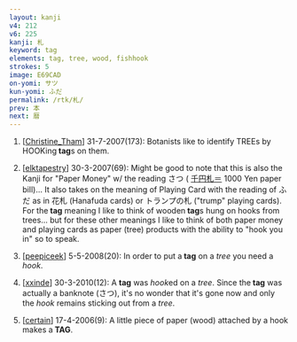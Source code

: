 ```yaml
---
layout: kanji
v4: 212
v6: 225
kanji: 札
keyword: tag
elements: tag, tree, wood, fishhook
strokes: 5
image: E69CAD
on-yomi: サツ
kun-yomi: ふだ
permalink: /rtk/札/
prev: 本
next: 暦
---
```


1) [<a href="http://kanji.koohii.com/profile/Christine_Tham">Christine_Tham</a>] 31-7-2007(173): Botanists like to identify TREEs by HOOKing<strong> tag</strong>s on them.

2) [<a href="http://kanji.koohii.com/profile/elktapestry">elktapestry</a>] 30-3-2007(69): Might be good to note that this is also the Kanji for &quot;Paper Money&quot; w/ the reading さつ ( <a href="midori://search?text=千円札＝">千円札＝</a> 1000 Yen paper bill)... It also takes on the meaning of Playing Card with the reading of ふだ as in 花札 (Hanafuda cards) or トランプの札 (&quot;trump&quot; playing cards). For the<strong> tag</strong> meaning I like to think of wooden<strong> tag</strong>s hung on hooks from trees... but for these other meanings I like to think of both paper money and playing cards as paper (tree) products with the ability to &quot;hook you in&quot; so to speak.

3) [<a href="http://kanji.koohii.com/profile/peepiceek">peepiceek</a>] 5-5-2008(20): In order to put a<strong> tag</strong> on a <em>tree</em> you need a <em>hook</em>.

4) [<a href="http://kanji.koohii.com/profile/xxinde">xxinde</a>] 30-3-2010(12): A <strong>tag</strong> was <em>hook</em>ed on a <em>tree</em>. Since the<strong> tag</strong> was actually a banknote (さつ), it&#039;s no wonder that it&#039;s gone now and only the <em>hook</em> remains sticking out from a <em>tree</em>.

5) [<a href="http://kanji.koohii.com/profile/certain">certain</a>] 17-4-2006(9): A little piece of paper (wood) attached by a hook makes a<strong> TAG</strong>.

